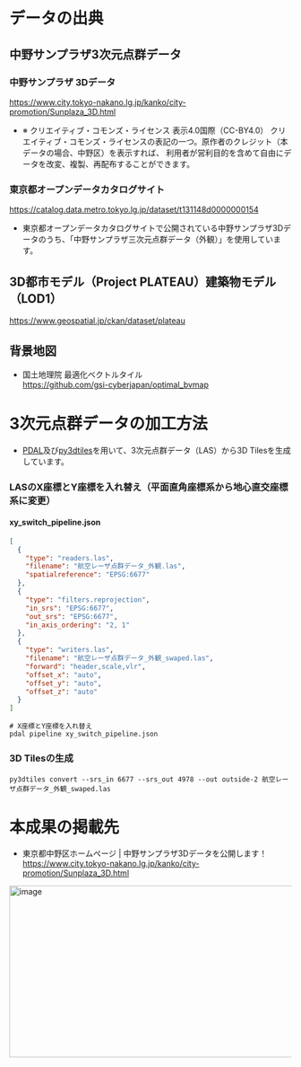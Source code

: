 # データの出典
## 中野サンプラザ3次元点群データ
### 中野サンプラザ 3Dデータ
https://www.city.tokyo-nakano.lg.jp/kanko/city-promotion/Sunplaza_3D.html
- ※ クリエイティブ・コモンズ・ライセンス 表示4.0国際（CC-BY4.0）
クリエイティブ・コモンズ・ライセンスの表記の一つ。原作者のクレジット（本データの場合、中野区）を表示すれば、
利用者が営利目的を含めて自由にデータを改変、複製、再配布することができます。  

### 東京都オープンデータカタログサイト
https://catalog.data.metro.tokyo.lg.jp/dataset/t131148d0000000154
- 東京都オープンデータカタログサイトで公開されている中野サンプラザ3Dデータのうち、「中野サンプラザ三次元点群データ（外観）」を使用しています。  

## 3D都市モデル（Project PLATEAU）建築物モデル（LOD1）
https://www.geospatial.jp/ckan/dataset/plateau

## 背景地図
- 国土地理院 最適化ベクトルタイル  
https://github.com/gsi-cyberjapan/optimal_bvmap

# 3次元点群データの加工方法
- [PDAL](https://pdal.io/en/2.7.2/)及び[py3dtiles](https://pypi.org/project/py3dtiles/)を用いて、3次元点群データ（LAS）から3D Tilesを生成しています。

### LASのX座標とY座標を入れ替え（平面直角座標系から地心直交座標系に変更）
#### xy_switch_pipeline.json
```json
[
  {
    "type": "readers.las",
    "filename": "航空レーザ点群データ_外観.las",
    "spatialreference": "EPSG:6677"
  },
  {
    "type": "filters.reprojection",
    "in_srs": "EPSG:6677",
    "out_srs": "EPSG:6677",
    "in_axis_ordering": "2, 1"
  },
  {
    "type": "writers.las",
    "filename": "航空レーザ点群データ_外観_swaped.las",
    "forward": "header,scale,vlr",
    "offset_x": "auto",
    "offset_y": "auto",
    "offset_z": "auto"
  }
]
```
```
# X座標とY座標を入れ替え
pdal pipeline xy_switch_pipeline.json
```
### 3D Tilesの生成
```
py3dtiles convert --srs_in 6677 --srs_out 4978 --out outside-2 航空レーザ点群データ_外観_swaped.las
```

# 本成果の掲載先
- 東京都中野区ホームページ | 中野サンプラザ3Dデータを公開します！
https://www.city.tokyo-nakano.lg.jp/kanko/city-promotion/Sunplaza_3D.html
<img width="1126" height="306" alt="image" src="https://github.com/user-attachments/assets/286c6193-1654-48a6-9a11-ddd1f157218a" />
